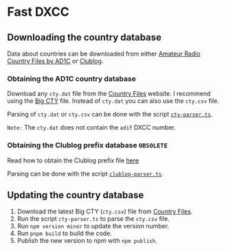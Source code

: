 # Fast DXCC

## Downloading the country database

Data about countries can be downloaded from either [Amateur Radio Country Files by AD1C](https://www.country-files.com/) or [Clublog](https://clublog.freshdesk.com/support/solutions/articles/54902-downloading-the-prefixes-and-exceptions-as-xml).

### Obtaining the AD1C country database

Download any `cty.dat` file from the [Country Files](https://www.country-files.com/) website. I recommend using the [Big CTY](https://www.country-files.com/big-cty/) file.
Instead of `cty.dat` you can also use the `cty.csv` file.

Parsing of `cty.dat` or `cty.csv` can be done with the script [`cty-parser.ts`](./scripts/cty-dat-parser.ts).

`Note:` The `cty.dat` does not contain the `adif` DXCC number.

### Obtaining the Clublog prefix database `OBSOLETE`

Read how to obtain the Clublog prefix file [here](https://clublog.freshdesk.com/support/solutions/articles/54902-downloading-the-prefixes-and-exceptions-as-xml)

Parsing can be done with the script [`clublog-parser.ts`](./scripts/clublog-parser.ts).

## Updating the country database

1. Download the latest Big CTY (`cty.csv`) file from [Country Files](https://www.country-files.com/).
2. Run the script `cty-parser.ts` to parse the `cty.csv` file.
3. Run `npm version minor` to update the version number.
4. Run `pnpm build` to build the code.
5. Publish the new version to npm with `npm publish`.
